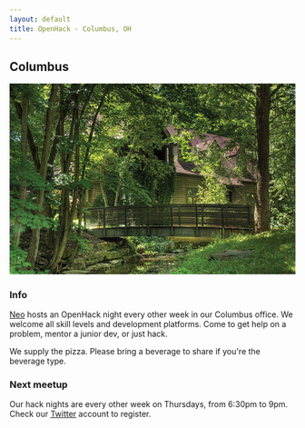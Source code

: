 ```yaml
---
layout: default
title: OpenHack - Columbus, OH
---
```


## Columbus

![Neo Columbus](/columbus/office_summer.jpg)

### Info

[Neo](http://www.neo.com) hosts an OpenHack night every other 
week in our Columbus office.  We welcome all skill levels and development 
platforms.  Come to get help on a problem, mentor a junior dev, or just hack.

We supply the pizza. Please bring a beverage to share if you're the beverage 
type.

### Next meetup

Our hack nights are every other week on Thursdays, from 6:30pm to 9pm. Check our 
[Twitter](http://twitter.com/neo_cbus) account to register.
